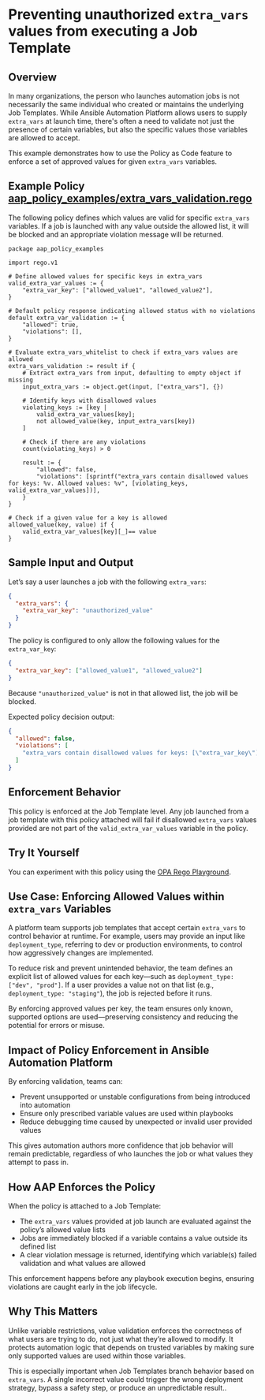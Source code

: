 # Preventing unauthorized `extra_vars` values from executing a Job Template

## Overview

In many organizations, the person who launches automation jobs is not
necessarily the same individual who created or maintains the underlying Job
Templates. While Ansible Automation Platform allows users to supply `extra_vars`
at launch time, there's often a need to validate not just the presence of
certain variables, but also the specific values those variables are allowed to accept.

This example demonstrates how to use the Policy as Code feature to enforce a set of approved values for given `extra_vars` variables.

## Example Policy [aap_policy_examples/extra_vars_validation.rego](aap_policy_examples/extra_vars_validation.rego)

The following policy defines which values are valid for specific `extra_vars` variables. If a job is launched with any value outside the allowed list, it will be blocked and an appropriate violation message will be returned.

```rego
package aap_policy_examples

import rego.v1

# Define allowed values for specific keys in extra_vars
valid_extra_var_values := {
	"extra_var_key": ["allowed_value1", "allowed_value2"],
}

# Default policy response indicating allowed status with no violations
default extra_var_validation := {
	"allowed": true,
	"violations": [],
}

# Evaluate extra_vars_whitelist to check if extra_vars values are allowed
extra_vars_validation := result if {
	# Extract extra_vars from input, defaulting to empty object if missing
	input_extra_vars := object.get(input, ["extra_vars"], {})

	# Identify keys with disallowed values
	violating_keys := [key |
		valid_extra_var_values[key];
		not allowed_value(key, input_extra_vars[key])
	]

	# Check if there are any violations
	count(violating_keys) > 0

	result := {
		"allowed": false,
		"violations": [sprintf("extra_vars contain disallowed values for keys: %v. Allowed values: %v", [violating_keys, valid_extra_var_values])],
	}
}

# Check if a given value for a key is allowed
allowed_value(key, value) if {
	valid_extra_var_values[key][_]== value
}
```

## Sample Input and Output

Let’s say a user launches a job with the following `extra_vars`:

```json
{
  "extra_vars": {
    "extra_var_key": "unauthorized_value"
  }
}
```

The policy is configured to only allow the following values for the `extra_var_key`:

```json
{
  "extra_var_key": ["allowed_value1", "allowed_value2"]
}
```

Because `"unauthorized_value"` is not in that allowed list, the job will be blocked.

Expected policy decision output:

```json
{
  "allowed": false,
  "violations": [
    "extra_vars contain disallowed values for keys: [\"extra_var_key\"]. Allowed values: {\"extra_var_key\": [\"allowed_value1\", \"allowed_value2\"]}"
  ]
}
```


## Enforcement Behavior

This policy is enforced at the Job Template level. Any job launched from a job
template with this policy attached will fail if disallowed `extra_vars` values
provided are not part of the `valid_extra_var_values` variable in the policy.

## Try It Yourself

You can experiment with this policy using the [OPA Rego Playground](https://play.openpolicyagent.org).

## Use Case: Enforcing Allowed Values within `extra_vars` Variables

A platform team supports job templates that accept certain `extra_vars` to
control behavior at runtime. For example, users may provide an input like
`deployment_type`, referring to dev or production environments,  to control how
aggressively changes are implemented.

To reduce risk and prevent unintended behavior, the team defines an explicit
list of allowed values for each key—such as `deployment_type: ["dev", "prod"]`.
If a user provides a value not on that list (e.g., `deployment_type:
"staging"`), the job is rejected before it runs.

By enforcing approved values per key, the team ensures only known, supported options are used—preserving consistency and reducing the potential for errors or misuse.

## Impact of Policy Enforcement in Ansible Automation Platform

By enforcing validation, teams can:

- Prevent unsupported or unstable configurations from being introduced into automation
- Ensure only prescribed variable values are used within playbooks
- Reduce debugging time caused by unexpected or invalid user provided values

This gives automation authors more confidence that job behavior will remain predictable, regardless of who launches the job or what values they attempt to pass in.

## How AAP Enforces the Policy

When the policy is attached to a Job Template:

- The `extra_vars` values provided at job launch are evaluated against the policy’s allowed value lists
- Jobs are immediately blocked if a variable contains a value outside its defined list
- A clear violation message is returned, identifying which variable(s) failed validation and what values are allowed

This enforcement happens before any playbook execution begins, ensuring violations are caught early in the job lifecycle.

## Why This Matters

Unlike variable restrictions, value validation enforces the correctness of what
users are trying to do, not just what they’re allowed to modify. It protects
automation logic that depends on trusted variables by making sure only supported
values are used within those variables.

This is especially important when Job Templates  branch behavior based on
`extra_vars`. A single incorrect value could trigger the wrong deployment
strategy, bypass a safety step, or produce an unpredictable result..

